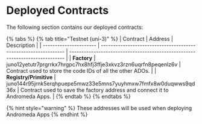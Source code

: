 # Deployed Contracts

The following section contains our deployed contracts:

{% tabs %}
{% tab title="Testnet (uni-3)" %}
| Contract               | Address                                                         | Description                                                                  |
| ---------------------- | --------------------------------------------------------------- | ---------------------------------------------------------------------------- |
| **Factory**            | juno12yetutr7prgrrkx7hrgpc7hx8hfj3ffje3xkvz3rzn6uqrfn8peqenlz6v | Contract used to store the code IDs of all the other ADOs.                   |
| **Registry/Primitive** | juno144r95jrnk5erqhpuepe5mwz33e5mns7yuyhmxw7fmfx8w0duqwws9qd36x | Contract used to save the factory address and connect it to Andromeda Apps.  |
{% endtab %}
{% endtabs %}

{% hint style="warning" %}
These addresses will be used when deploying Andromeda Apps
{% endhint %}
